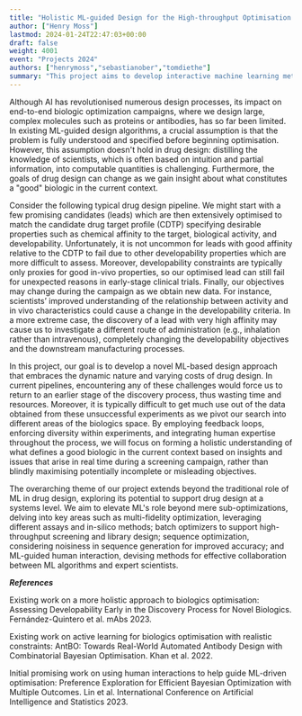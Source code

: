 ```yaml
---
title: "Holistic ML-guided Design for the High-throughput Optimisation of Biologics"
author: ["Henry Moss"]
lastmod: 2024-01-24T22:47:03+00:00
draft: false
weight: 4001
event: "Projects 2024"
authors: ["henrymoss","sebastianober","tomdiethe"]
summary: "This project aims to develop interactive machine learning methods that help AstraZeneca scientists guide high-throughput screening in drug discovery pipelines."
---
```


Although AI has revolutionised numerous design processes, its impact on end-to-end biologic optimization campaigns, where we design large, complex molecules such as proteins or  antibodies, has so far been limited. In existing ML-guided design algorithms, a crucial assumption is that the problem is fully understood and specified before beginning optimisation. However, this assumption doesn't hold in drug design: distilling the knowledge of scientists, which is often based on intuition and partial information, into computable quantities is challenging. Furthermore, the goals of drug design can change as we gain insight about what constitutes a "good" biologic in the current context. 

Consider the following typical drug design pipeline. We might start with a few promising candidates (leads) which are then extensively optimised to match the candidate drug target profile (CDTP) specifying desirable properties such as chemical affinity to the target, biological activity, and developability. Unfortunately,  it is not uncommon for leads with good affinity relative to the CDTP to fail due to other developability properties which are more difficult to assess. Moreover, developability constraints are typically only proxies for good in-vivo properties, so our optimised lead can still fail for unexpected reasons in early-stage clinical trials. Finally, our objectives may change during the campaign as we obtain new data. For instance, scientists’ improved understanding of the relationship between activity and in vivo characteristics could cause a change in the developability criteria. In a more extreme case, the discovery of a lead with very high affinity may cause us to investigate a different route of administration (e.g., inhalation rather than intravenous), completely changing the developability objectives and the downstream manufacturing processes.

In this project, our goal  is to develop a novel ML-based design approach that embraces the dynamic nature and varying costs of drug design. In current pipelines, encountering any of these challenges would force us to return to an earlier stage of the discovery process, thus wasting time and resources. Moreover, it is typically difficult to get much use out of the data obtained from these unsuccessful experiments as we pivot our search into different areas of the biologics space. By employing feedback loops, enforcing diversity within experiments, and integrating human expertise throughout the process, we will focus on forming a holistic understanding of what defines a good biologic in the current context based on insights and issues that arise in real time during a screening campaign, rather than blindly maximising potentially incomplete or misleading objectives.

The overarching theme of our project extends beyond the traditional role of ML in drug design, exploring its potential to support drug design at a systems level. We aim to elevate ML's role beyond mere sub-optimizations, delving into key areas such as multi-fidelity optimization, leveraging different assays and in-silico methods; batch optimizers to support high-throughput screening and library design; sequence optimization, considering noisiness in sequence generation for improved accuracy; and ML-guided human interaction, devising methods for effective collaboration between ML algorithms and expert scientists.

***References***

Existing work on a more holistic approach to biologics optimisation:
Assessing Developability Early in the Discovery Process for Novel Biologics. Fernández-Quintero et al. mAbs 2023.

Existing work on active learning for biologics optimisation with realistic constraints:
AntBO: Towards Real-World Automated Antibody Design with Combinatorial Bayesian Optimisation. Khan et al. 2022.

Initial promising work on using human interactions to help guide ML-driven optimisation:
Preference Exploration for Efficient Bayesian Optimization with Multiple Outcomes. Lin et al. International Conference on Artificial Intelligence and Statistics 2023.
